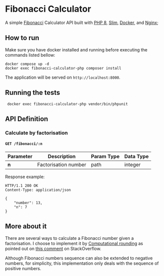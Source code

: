 # Fibonacci Calculator

A simple [Fibonacci](https://en.wikipedia.org/wiki/Fibonacci_number) Calculator API built with [PHP 8](https://www.php.net/releases/8.0/en.php), [Slim](https://www.slimframework.com/), [Docker](https://www.docker.com/), and [Nginx](https://www.nginx.com/);

## How to run

Make sure you have docker installed and running before executing the commands listed bellow:

    docker compose up -d
    docker exec fibonacci-calculator-php composer install

The application will be served on `http://localhost:8000`.

## Running the tests

     docker exec fibonacci-calculator-php vendor/bin/phpunit

## API Definition

### Calculate by factorisation

#### `GET /fibonacci/:n`

Parameter | Description | Param Type | Data Type
--------- | ----------- | ---------- | ---------
**n** | Factorisation number | path | integer

Response example:

    HTTP/1.1 200 OK
    Content-Type: application/json
    
    {
        "number": 13,
        "n": 7
    }

## More about it

There are several ways to calculate a Fibonacci number given a factorisation. 
I choose to implement it by [Computational rounding](https://en.wikipedia.org/wiki/Fibonacci_number#Computation_by_rounding) 
as pointed out on [this comment](https://stackoverflow.com/a/27190248/4034975) on StackOverflow.

Although Fibonacci numbers sequence can also be extended to negative numbers, for simplicity,
this implementation only deals with the sequence of positive numbers.